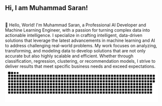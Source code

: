 ## Hi, I am Muhammad Saran! 
</br>
👋 Hello, World!
I'm Muhammad Saran, a Professional AI Developer and Machine Learning Engineer, with a passion for turning complex data into actionable intelligence. I specialize in crafting intelligent, data-driven solutions that leverage the latest advancements in machine learning and AI to address challenging real-world problems. My work focuses on analyzing, transforming, and modeling data to develop solutions that are not only accurate but also highly scalable and efficient. Whether through classification, regression, clustering, or recommendation models, I strive to deliver results that meet specific business needs and exceed expectations.

 
  <img src="https://raw.githubusercontent.com/Muhammad-saran/Muhammad-saran/output/github-contribution-grid-snake-dark.svg" alt="Snake animation" />

 
</div>
